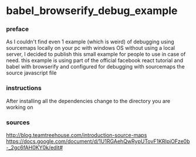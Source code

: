 # babel_browserify_debug_example

### preface
As I couldn't find even 1 example (which is weird) of debugging using sourcemaps locally on your pc with windows OS without using a local server, I decided to publish this small example for people to use in case of need. this example is using part of the official facebook react tutorial and babel with browserify and configured for debugging with sourcemaps the source javascript file 

### instructions
After installing all the dependencies change <current working directory> to the directory you are working on

### sources
http://blog.teamtreehouse.com/introduction-source-maps
https://docs.google.com/document/d/1U1RGAehQwRypUTovF1KRlpiOFze0b-_2gc6fAH0KY0k/edit#
